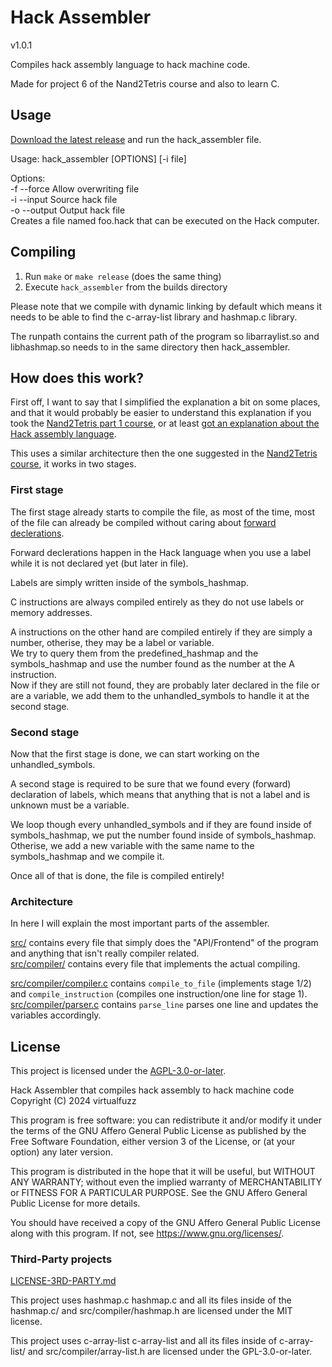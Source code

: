 # Hack Assembler

v1.0.1

Compiles hack assembly language to hack machine code.

Made for project 6 of the Nand2Tetris course and also to learn C.

## Usage

[Download the latest release](https://codeberg.org/virtualfuzz/Hack_Assembler/releases)
and run the hack_assembler file.

Usage: hack_assembler [OPTIONS] [-i file]

Options:\
-f --force Allow overwriting file\
-i --input Source hack file\
-o --output Output hack file\
Creates a file named foo.hack that can be executed on the Hack computer.

## Compiling

1. Run `make` or `make release` (does the same thing)
2. Execute `hack_assembler` from the builds directory

Please note that we compile with dynamic linking by
default which means it needs to be able to find the c-array-list library
and hashmap.c library.

The runpath contains the current path of the program so libarraylist.so and libhashmap.so
needs to in the same directory then hack_assembler.

## How does this work?

First off, I want to say that I simplified the explanation a bit on some
places, and that it would probably be easier to understand this explanation if
you took the [Nand2Tetris part 1 course](https://nand2tetris.org/), or at least
[got an explanation about the Hack assembly language](https://youtube.com/watch?v=bGxkS4f5i9s).

This uses a similar architecture then the one suggested in the
[Nand2Tetris course](https://www.nand2tetris.org/), it works in
two stages.

### First stage

The first stage already starts to compile the file, as most of the
time, most of the file can already be compiled without caring
about [forward declerations](https://en.wikipedia.org/wiki/Forward_declaration).

Forward declerations happen in the Hack language when you use a label while
it is not declared yet (but later in file).

Labels are simply written inside of the symbols_hashmap.

C instructions are always compiled entirely as they do not use labels or memory addresses.

A instructions on the other hand are compiled entirely if they are simply a number, otherise,
they may be a label or variable.\
We try to query them from the predefined_hashmap and the symbols_hashmap and use the number
found as the number at the A instruction.\
Now if they are still not found, they are probably later declared in the file or are a variable,
we add them to the unhandled_symbols to handle it at the second stage.

### Second stage

Now that the first stage is done, we can start working on the unhandled_symbols.

A second stage is required to be sure that we found every (forward) declaration of labels,
which means that anything that is not a label and is unknown must be a variable.

We loop though every unhandled_symbols and if they are found inside of symbols_hashmap, we
put the number found inside of symbols_hashmap. Otherise, we add a new variable with the same name
to the symbols_hashmap and we compile it.

Once all of that is done, the file is compiled entirely!

### Architecture

In here I will explain the most important parts of the assembler.

[src/](src/) contains every file that simply does the "API/Frontend" of the program and anything
that isn't really compiler related.\
[src/compiler/](src/compiler/) contains every file that implements the actual compiling.

[src/compiler/compiler.c](src/compiler/compiler.c) contains `compile_to_file` (implements stage 1/2)
and `compile_instruction` (compiles one instruction/one line for stage 1).\
[src/compiler/parser.c](src/compiler/parser.c) contains `parse_line` parses one line and updates the variables accordingly.

## License

This project is licensed under the [AGPL-3.0-or-later](LICENSE.md).

Hack Assembler that compiles hack assembly to hack machine code
Copyright (C) 2024 virtualfuzz

This program is free software: you can redistribute it and/or modify
it under the terms of the GNU Affero General Public License as
published by the Free Software Foundation, either version 3 of the
License, or (at your option) any later version.

This program is distributed in the hope that it will be useful,
but WITHOUT ANY WARRANTY; without even the implied warranty of
MERCHANTABILITY or FITNESS FOR A PARTICULAR PURPOSE. See the
GNU Affero General Public License for more details.

You should have received a copy of the GNU Affero General Public License
along with this program. If not, see <https://www.gnu.org/licenses/>.

### Third-Party projects

[LICENSE-3RD-PARTY.md](LICENSE-3RD-PARTY.md)

This project uses hashmap.c
hashmap.c and all its files inside of the hashmap.c/ and src/compiler/hashmap.h
are licensed under the MIT license.

This project uses c-array-list
c-array-list and all its files inside of c-array-list/ and src/compiler/array-list.h
are licensed under the GPL-3.0-or-later.
